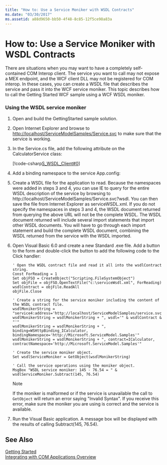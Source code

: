 ```yaml
---
title: "How to: Use a Service Moniker with WSDL Contracts"
ms.date: "03/30/2017"
ms.assetid: a88d9650-bb50-4f48-8c85-12f5ce98a83a
---
```

# How to: Use a Service Moniker with WSDL Contracts
There are situations when you may want to have a completely self-contained COM Interop client. The service you want to call may not expose a MEX endpoint, and the WCF client DLL may not be registered for COM interop. In these cases, you can create a WSDL file that describes the service and pass it into the WCF service moniker. This topic describes how to call the Getting Started WCF sample using a WCF WSDL moniker.  
  
### Using the WSDL service moniker  
  
1. Open and build the GettingStarted sample solution.  
  
2. Open Internet Explorer and browse to <http://localhost/ServiceModelSamples/Service.svc> to make sure that the service is working.  
  
3. In the Service.cs file, add the following attribute on the CalculatorService class:  
  
    [!code-csharp[S_WSDL_Client#0](../../../../samples/snippets/csharp/VS_Snippets_CFX/s_wsdl_client/cs/service.cs#0)]  
  
4. Add a binding namespace to the service App.config:  
  
  
  
5. Create a WSDL file for the application to read. Because the namespaces were added in steps 3 and 4, you can use IE to query for the entire WSDL description of the service by browsing to http://localhost/ServiceModelSamples/Service.svc?wsdl. You can then save the file from Internet Explorer as serviceWSDL.xml. If you do not specify the namespaces in steps 3 and 4, the WSDL document returned from querying the above URL will not be the complete WSDL. The WSDL document returned will include several import statements that import other WSDL documents. You will have to go through each import statement and build the complete WSDL document, combining the WSDL returned from the service with the WSDL imported.  
  
6. Open Visual Basic 6.0 and create a new Standard .exe file. Add a button to the form and double-click the button to add the following code to the Click handler:  
  
   ```  
   ' Open the WSDL contract file and read it all into the wsdlContract string.  
   Const ForReading = 1  
   Set objFSO = CreateObject("Scripting.FileSystemObject")  
   Set objFile = objFSO.OpenTextFile("c:\serviceWsdl.xml", ForReading)  
   wsdlContract = objFile.ReadAll  
   objFile.Close  
  
   ' Create a string for the service moniker including the content of the WSDL contract file.  
   wsdlMonikerString = "service4:address='http://localhost/ServiceModelSamples/service.svc'"  
   wsdlMonikerString = wsdlMonikerString + ", wsdl='" & wsdlContract & "'"  
   wsdlMonikerString = wsdlMonikerString + ", binding=WSHttpBinding_ICalculator, bindingNamespace='http://Microsoft.ServiceModel.Samples'"  
   wsdlMonikerString = wsdlMonikerString + ", contract=ICalculator, contractNamespace='http://Microsoft.ServiceModel.Samples'"  
  
   ' Create the service moniker object.  
   Set wsdlServiceMoniker = GetObject(wsdlMonikerString)  
  
   ' Call the service operations using the moniker object.  
   MsgBox "WSDL service moniker: 145 - 76.54 = " & wsdlServiceMoniker.Subtract(145, 76.54)  
   ```  
  
   > [!NOTE]
   >  If the moniker is malformed or if the service is unavailable the call to `GetObject` will return an error saying "Invalid Syntax".  If you receive this error, make sure the moniker you are using is correct and the service is available.  
  
7. Run the Visual Basic application. A message box will be displayed with the results of calling Subtract(145, 76.54).  
  
## See Also  
 [Getting Started](../../../../docs/framework/wcf/samples/getting-started-sample.md)  
 [Integrating with COM Applications Overview](../../../../docs/framework/wcf/feature-details/integrating-with-com-applications-overview.md)
